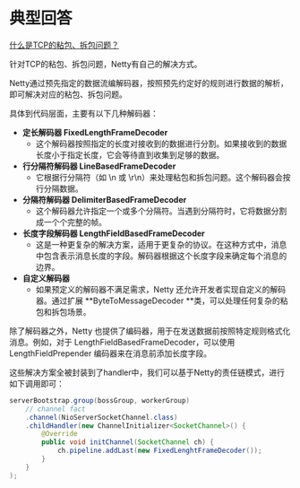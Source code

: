 # 典型回答
[什么是TCP的粘包、拆包问题？](https://www.yuque.com/hollis666/fo22bm/qotkxkmmhwo0i5os?view=doc_embed)

针对TCP的粘包、拆包问题，Netty有自己的解决方式。

Netty通过预先指定的数据流编解码器，按照预先约定好的规则进行数据的解析，即可解决对应的粘包、拆包问题。

具体到代码层面，主要有以下几种解码器：

- **定长解码器 FixedLengthFrameDecoder**
   - 这个解码器按照指定的长度对接收到的数据进行分割。如果接收到的数据长度小于指定长度，它会等待直到收集到足够的数据。
- **行分隔符解码器 LineBasedFrameDecoder**
   - 它根据行分隔符（如 \n 或 \r\n）来处理粘包和拆包问题。这个解码器会按行分隔数据。
- **分隔符解码器 DelimiterBasedFrameDecoder**
   - 这个解码器允许指定一个或多个分隔符。当遇到分隔符时，它将数据分割成一个个完整的帧。
- **长度字段解码器 LengthFieldBasedFrameDecoder**
   - 这是一种更复杂的解决方案，适用于更复杂的协议。在这种方式中，消息中包含表示消息长度的字段。解码器根据这个长度字段来确定每个消息的边界。
- **自定义解码器**
   - 如果预定义的解码器不满足需求，Netty 还允许开发者实现自定义的解码器。通过扩展 **ByteToMessageDecoder **类，可以处理任何复杂的粘包和拆包场景。

除了解码器之外，Netty 也提供了编码器，用于在发送数据前按照特定规则格式化消息。例如，对于 LengthFieldBasedFrameDecoder，可以使用 LengthFieldPrepender 编码器来在消息前添加长度字段。

这些解决方案全被封装到了handler中，我们可以基于Netty的责任链模式，进行如下调用即可：

```java
serverBootstrap.group(bossGroup, workerGroup)
    // channel fact
    .channel(NioServerSocketChannel.class)
    .childHandler(new ChannelInitializer<SocketChannel>() {
        @Override
        public void initChannel(SocketChannel ch) {
            ch.pipeline.addLast(new FixedLenghtFrameDecoder());
        }
    }
);
```
